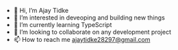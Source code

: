 - 👋 Hi, I’m Ajay Tidke
- 👀 I’m interested in deveoping and building new things
- 🌱 I’m currently learning TypeScript
- 💞️ I’m looking to collaborate on any development project
- 📫 How to reach me ajaytidke28297@gmail.com

<!---
ajaytidke28297/ajaytidke28297 is a ✨ special ✨ repository because its `README.md` (this file) appears on your GitHub profile.
You can click the Preview link to take a look at your changes.
--->
